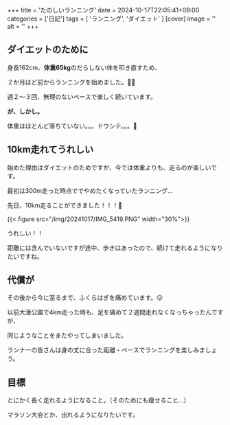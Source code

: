 +++
title = 'たのしいランニング'
date = 2024-10-17T22:05:41+09:00
categories = ['日記']
tags = [
  'ランニング',
  'ダイエット'
]
[cover]
image = ''
alt = ''
+++
## ダイエットのために
身長162cm、**体重65kg**のだらしない体を叩き直すため、

２か月ほど前からランニングを始めました。🏃‍♂️

週２～３回、無理のないペースで楽しく続いています。

**が、しかし。**

体重はほとんど落ちていない。。。ドウシテ。。。🥲

## 10km走れてうれしい
始めた理由はダイエットのためですが、今では体重よりも、走るのが楽しいです。

最初は300m走った時点ででやめたくなっていたランニング...

先日、10km走ることができました！！！🎉

{{< figure src="/img/20241017/IMG_5419.PNG" width="30%">}}

うれしい！！

距離には含んでいないですが途中、歩きはあったので、続けて走れるようになりたいですね。

## 代償が
その後から今に至るまで、ふくらはぎを痛めています。😖

以前大濠公園で4km走った時も、足を痛めて２週間走れなくなっちゃったんですが、

同じようなことをまたやってしまいました。

ランナーの皆さんは身の丈に合った距離・ペースでランニングを楽しみましょう。

## 目標
とにかく長く走れるようになること。（そのためにも痩せること...）

マラソン大会とか、出れるようになりたいです。